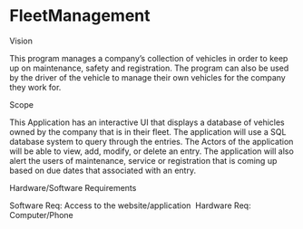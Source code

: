 # FleetManagement

 Vision

This program manages a company’s collection of vehicles in order to keep up on maintenance, safety and registration. 
The program can also be used by the driver of the vehicle to manage their own vehicles for the company they work for.

Scope

This  Application has an interactive UI that displays a database of vehicles owned by the company that is in their fleet. 
The application will use a SQL database system to query through the entries. The Actors of the application will be able to view, add, modify, or delete an entry. 
The application will also alert the users of maintenance, service or registration that is coming up based on due dates that associated with an entry. 


Hardware/Software Requirements

Software Req: Access to the website/application ​
Hardware Req: Computer/Phone  

